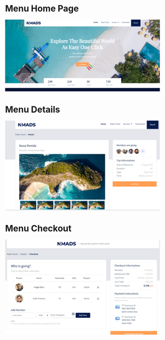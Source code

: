 # <h1>Menu Home Page</h1>
![Teks alternatif](https://github.com/ugunNet21/frontend-wisata-boostrap/blob/master/frontend/images/screenshoot/1.png)


# <h1>Menu Details</h1>
![Teks alternatif](https://github.com/ugunNet21/frontend-wisata-boostrap/blob/master/frontend/images/screenshoot/3.png)

# <h1>Menu Checkout</h1>
![Teks alternatif](https://github.com/ugunNet21/frontend-wisata-boostrap/blob/master/frontend/images/screenshoot/4.png)
